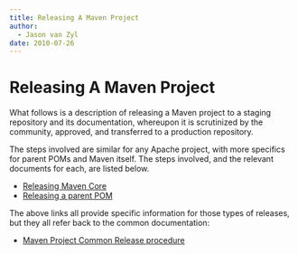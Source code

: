 ```yaml
---
title: Releasing A Maven Project
author: 
  - Jason van Zyl
date: 2010-07-26
---
```


<!-- Licensed to the Apache Software Foundation (ASF) under one-->
<!-- or more contributor license agreements.  See the NOTICE file-->
<!-- distributed with this work for additional information-->
<!-- regarding copyright ownership.  The ASF licenses this file-->
<!-- to you under the Apache License, Version 2.0 (the-->
<!-- "License"); you may not use this file except in compliance-->
<!-- with the License.  You may obtain a copy of the License at-->
<!---->
<!--   http://www.apache.org/licenses/LICENSE-2.0-->
<!---->
<!-- Unless required by applicable law or agreed to in writing,-->
<!-- software distributed under the License is distributed on an-->
<!-- "AS IS" BASIS, WITHOUT WARRANTIES OR CONDITIONS OF ANY-->
<!-- KIND, either express or implied.  See the License for the-->
<!-- specific language governing permissions and limitations-->
<!-- under the License.-->
# Releasing A Maven Project

What follows is a description of releasing a Maven project to a staging repository and its documentation, whereupon it is scrutinized by the community, approved, and transferred to a production repository\.

The steps involved are similar for any Apache project, with more specifics for parent POMs and Maven itself\. The steps involved, and the relevant documents for each, are listed below\.

<!-- nothing specific: normal component  * {{{./maven-plugin-release.html} Releasing a Maven plugin project}}-->
<!-- nothing specific: normal component * {{{./maven-shared-release.html} Releasing a Maven shared component or subproject}}-->
- [ Releasing Maven Core](\./maven\-core\-release\.html)
- [ Releasing a parent POM](\./parent\-pom\-release\.html)

The above links all provide specific information for those types of releases, but they all refer back to the common documentation:

- [ Maven Project Common Release procedure](\./maven\-project\-release\-procedure\.html)
